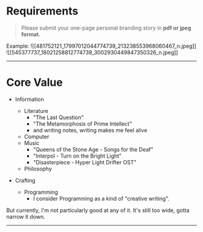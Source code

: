 
# Requirements
> Please submit your one-page personal branding story in **pdf or jpeg format.**

Example:
![[481752121_17997012044774739_213238553968060467_n.jpeg]]
![[545377737_18021258812774739_3002930449847350326_n.jpeg]]

---

# Core Value
- Information
	- Literature
		- "The Last Question"
		- "The Metamorphosis of Prime Intellect"
		- and writing notes, writing makes me feel alive
	- Computer
	- Music
		- "Queens of the Stone Age - Songs for the Deaf"
		- "Interpol - Turn on the Bright Light"
		- "Disasterpiece - Hyper Light Drifter OST"
	- Philosophy

- Crafting
	- Programming
		- I consider Programming as a kind of "creative writing".

But currently, I'm not particularly good at any of it. It's still too wide, gotta narrow it down.

---